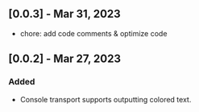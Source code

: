 ## [0.0.3] - Mar 31, 2023

- chore: add code comments & optimize code

## [0.0.2] - Mar 27, 2023

### Added

- Console transport supports outputting colored text.

